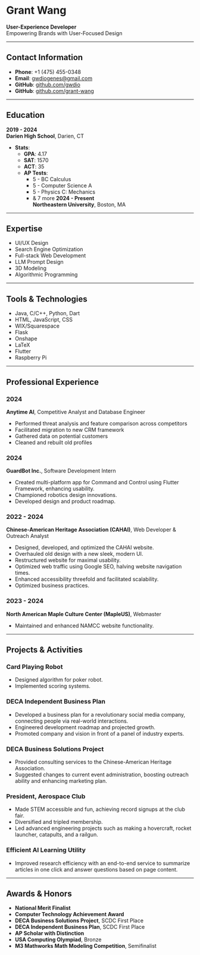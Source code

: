 # Grant Wang
**User-Experience Developer**  
Empowering Brands with User-Focused Design  

---

## Contact Information
- **Phone**: +1 (475) 455-0348  
- **Email**: [gwdiogenes@gmail.com](mailto:gwdiogenes@gmail.com)  
- **GitHub**: [github.com/gwdio](https://github.com/gwdio)
- **GitHub**: [github.com/grant-wang](https://github.com/grant-wang)

---

## Education

**2019 - 2024**  
**Darien High School**, Darien, CT
- **Stats**:
  - **GPA**: 4.17
  - **SAT**: 1570
  - **ACT**: 35
  - **AP Tests**:
    - 5 - BC Calculus
    - 5 - Computer Science A
    - 5 - Physics C: Mechanics
    - & 7 more
**2024 - Present**  
**Northeastern University**, Boston, MA  


---

## Expertise
- UI/UX Design
- Search Engine Optimization
- Full-stack Web Development
- LLM Prompt Design
- 3D Modeling
- Algorithmic Programming

---

## Tools & Technologies
- Java, C/C++, Python, Dart
- HTML, JavaScript, CSS
- WIX/Squarespace
- Flask
- Onshape
- LaTeX
- Flutter
- Raspberry Pi

---

## Professional Experience

### 2024  
**Anytime AI**, Competitive Analyst and Database Engineer  
- Performed threat analysis and feature comparison across competitors
- Facilitated migration to new CRM framework
- Gathered data on potential customers
- Cleaned and rebuilt old profiles

### 2024  
**GuardBot Inc.**, Software Development Intern  
- Created multi-platform app for Command and Control using Flutter Framework, enhancing usability.
- Championed robotics design innovations.
- Developed design and product roadmap.

### 2022 - 2024  
**Chinese-American Heritage Association (CAHAI)**, Web Developer & Outreach Analyst  
- Designed, developed, and optimized the CAHAI website.
- Overhauled old design with a new sleek, modern UI.
- Restructured website for maximal usability.
- Optimized web traffic using Google SEO, halving website navigation times.
- Enhanced accessibility threefold and facilitated scalability.
- Optimized business practices.

### 2023 - 2024  
**North American Maple Culture Center (MapleUS)**, Webmaster  
- Maintained and enhanced NAMCC website functionality.

---

## Projects & Activities

### **Card Playing Robot**
- Designed algorithm for poker robot.
- Implemented scoring systems.

### **DECA Independent Business Plan**
- Developed a business plan for a revolutionary social media company, connecting people via real-world interactions.
- Engineered development roadmap and projected growth.
- Promoted company and vision in front of a panel of industry experts.

### **DECA Business Solutions Project**
- Provided consulting services to the Chinese-American Heritage Association.
- Suggested changes to current event administration, boosting outreach ability and enhancing marketing plan.

### **President, Aerospace Club**
- Made STEM accessible and fun, achieving record signups at the club fair.
- Diversified and tripled membership.
- Led advanced engineering projects such as making a hovercraft, rocket launcher, catapults, and a railgun.

### **Efficient AI Learning Utility**
- Improved research efficiency with an end-to-end service to summarize articles in one click and answer questions based on page content.

---

## Awards & Honors
- **National Merit Finalist**
- **Computer Technology Achievement Award**
- **DECA Business Solutions Project**, SCDC First Place
- **DECA Independent Business Plan**, SCDC First Place
- **AP Scholar with Distinction**
- **USA Computing Olympiad**, Bronze
- **M3 Mathworks Math Modeling Competition**, Semifinalist
